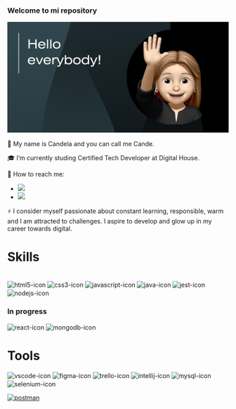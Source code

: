 ### Welcome to mi repository

<img src="https://raw.githubusercontent.com/CandelaMeyer/CandelaMeyer/master/Banner Header GitHub .png" alt="banner that says Hi everybody!">

🌟 My name is Candela and you can call me Cande.

🎓 I’m currently studing Certified Tech Developer at Digital House.

📩 How to reach me:
 - <a href="https://www.linkedin.com/in/candela-meyer/"><img src="https://img.shields.io/badge/LinkedIn-0077B5?style=for-the-badge&logo=linkedin&logoColor=white"/></a>
 - <a href="ccandelameyer@gmail.com"><img src="https://img.shields.io/badge/Gmail-D14836?style=for-the-badge&logo=gmail&logoColor=white"/></a>

 ⚡ I consider myself passionate about constant learning, responsible, warm and I am attracted to challenges. I aspire to develop and glow up in my career towards digital.

### <h1> Skills </h1>
<div style="display: inline_block"><br>
  <img align="center" alt="html5-icon" width="48" height="40" src="https://cdn.jsdelivr.net/gh/devicons/devicon/icons/html5/html5-original.svg">
  <img align="center" alt="css3-icon" width="48" height="40" src="https://cdn.jsdelivr.net/gh/devicons/devicon/icons/css3/css3-original.svg">
  <img align="center" alt="javascript-icon" width="48" height="40" src="https://cdn.jsdelivr.net/gh/devicons/devicon/icons/javascript/javascript-original.svg">
  <img align="center" alt="java-icon" width="48" height="40" src="https://cdn.jsdelivr.net/gh/devicons/devicon/icons/java/java-original.svg">   
  <img align="center" alt="jest-icon" width="48" height="40" src="https://cdn.jsdelivr.net/gh/devicons/devicon/icons/jest/jest-plain.svg">
  <img align="center" alt="nodejs-icon" width="48" height="40" src="https://cdn.jsdelivr.net/gh/devicons/devicon/icons/nodejs/nodejs-original-wordmark.svg">
 
### <h3> In progress </h3>
  <img align="center" alt="react-icon" width="48" height="40" src="https://cdn.jsdelivr.net/gh/devicons/devicon/icons/react/react-original.svg">
  <img align="center" alt="mongodb-icon" width="48" height="40" src="https://cdn.jsdelivr.net/gh/devicons/devicon/icons/mongodb/mongodb-original.svg">
                 
### <h1> Tools </h1>

  <img align="center" alt="vscode-icon" width="48" height="40" src="https://cdn.jsdelivr.net/gh/devicons/devicon/icons/vscode/vscode-original.svg">   <img align="center" alt="figma-icon" width="48" height="40" src="https://cdn.jsdelivr.net/gh/devicons/devicon/icons/figma/figma-original.svg">
  <img align="center" alt="trello-icon" width="48" height="40" src="https://cdn.jsdelivr.net/gh/devicons/devicon/icons/trello/trello-plain.svg"> 
  <img align="center" alt="intellij-icon" width="48" height="40" src="https://cdn.jsdelivr.net/gh/devicons/devicon/icons/intellij/intellij-original.svg">
  <img align="center" alt="mysql-icon" width="48" height="40" src="https://cdn.jsdelivr.net/gh/devicons/devicon/icons/mysql/mysql-original-wordmark.svg">
  <img align="center" alt="selenium-icon" width="48" height="40" src="https://cdn.jsdelivr.net/gh/devicons/devicon/icons/selenium/selenium-original.svg">
  <p align="left"> 
  <a href="https://www.vectorlogo.zone/util/preview.html?image=/logos/getpostman/getpostman-icon.svg"> <img src="https://www.vectorlogo.zone/logos/getpostman/getpostman-icon.svg" alt="postman" width="48" height="40"/> </a>
  
  
          
          
          
          
          



